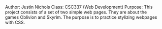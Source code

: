 
Author: Justin Nichols
Class: CSC337 (Web Development)
Purpose: This project consists of a set of two simple web pages.
	 They are about the games Oblivion and Skyrim.
	 The purpose is to practice stylizing webpages with CSS.

